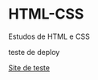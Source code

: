 # HTML-CSS
 Estudos de HTML e CSS

 teste de deploy 

<a href="../HTML-CSS/Exercicios/022/android-site.txt">Site de teste</a>